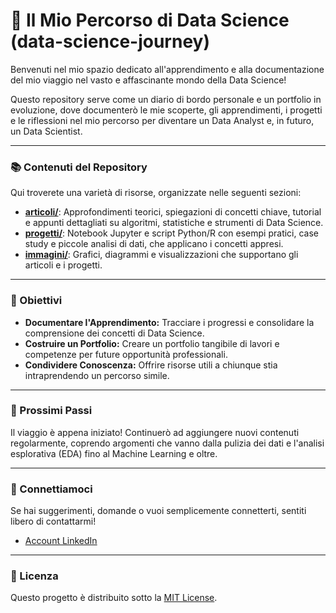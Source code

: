 # 🚀 Il Mio Percorso di Data Science (data-science-journey)

Benvenuti nel mio spazio dedicato all'apprendimento e alla documentazione del mio viaggio nel vasto e affascinante mondo della Data Science!

Questo repository serve come un diario di bordo personale e un portfolio in evoluzione, dove documenterò le mie scoperte, gli apprendimenti, i progetti e le riflessioni nel mio percorso per diventare un Data Analyst e, in futuro, un Data Scientist.

---

### 📚 Contenuti del Repository

Qui troverete una varietà di risorse, organizzate nelle seguenti sezioni:

* **[articoli/](articoli/)**: Approfondimenti teorici, spiegazioni di concetti chiave, tutorial e appunti dettagliati su algoritmi, statistiche e strumenti di Data Science.
* **[progetti/](progetti/)**: Notebook Jupyter e script Python/R con esempi pratici, case study e piccole analisi di dati, che applicano i concetti appresi.
* **[immagini/](immagini/)**: Grafici, diagrammi e visualizzazioni che supportano gli articoli e i progetti.

---

### 🎯 Obiettivi

* **Documentare l'Apprendimento:** Tracciare i progressi e consolidare la comprensione dei concetti di Data Science.
* **Costruire un Portfolio:** Creare un portfolio tangibile di lavori e competenze per future opportunità professionali.
* **Condividere Conoscenza:** Offrire risorse utili a chiunque stia intraprendendo un percorso simile.

---

### 🌱 Prossimi Passi

Il viaggio è appena iniziato! Continuerò ad aggiungere nuovi contenuti regolarmente, coprendo argomenti che vanno dalla pulizia dei dati e l'analisi esplorativa (EDA) fino al Machine Learning e oltre.

---

### 🤝 Connettiamoci

Se hai suggerimenti, domande o vuoi semplicemente connetterti, sentiti libero di contattarmi!

* [Account LinkedIn](https://www.linkedin.com/in/ndrplz/)


---

### 📄 Licenza

Questo progetto è distribuito sotto la [MIT License](LICENSE).
